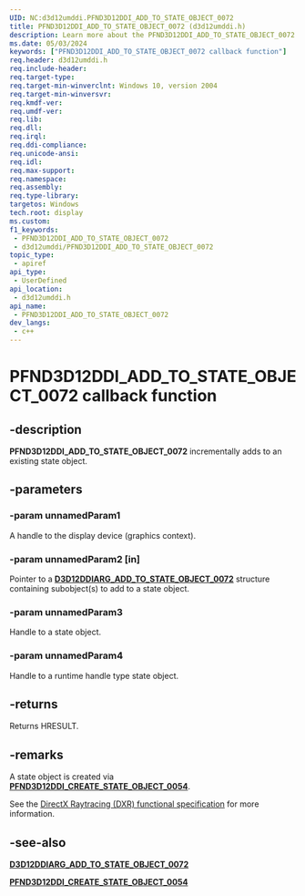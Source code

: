 ```yaml
---
UID: NC:d3d12umddi.PFND3D12DDI_ADD_TO_STATE_OBJECT_0072
title: PFND3D12DDI_ADD_TO_STATE_OBJECT_0072 (d3d12umddi.h)
description: Learn more about the PFND3D12DDI_ADD_TO_STATE_OBJECT_0072 callback function.
ms.date: 05/03/2024
keywords: ["PFND3D12DDI_ADD_TO_STATE_OBJECT_0072 callback function"]
req.header: d3d12umddi.h
req.include-header: 
req.target-type: 
req.target-min-winverclnt: Windows 10, version 2004
req.target-min-winversvr: 
req.kmdf-ver: 
req.umdf-ver: 
req.lib: 
req.dll: 
req.irql: 
req.ddi-compliance: 
req.unicode-ansi: 
req.idl: 
req.max-support: 
req.namespace: 
req.assembly: 
req.type-library: 
targetos: Windows
tech.root: display
ms.custom: 
f1_keywords:
 - PFND3D12DDI_ADD_TO_STATE_OBJECT_0072
 - d3d12umddi/PFND3D12DDI_ADD_TO_STATE_OBJECT_0072
topic_type:
 - apiref
api_type:
 - UserDefined
api_location:
 - d3d12umddi.h
api_name:
 - PFND3D12DDI_ADD_TO_STATE_OBJECT_0072
dev_langs:
 - c++
---
```


# PFND3D12DDI_ADD_TO_STATE_OBJECT_0072 callback function

## -description

**PFND3D12DDI_ADD_TO_STATE_OBJECT_0072** incrementally adds to an existing state object.

## -parameters

### -param unnamedParam1

A handle to the display device (graphics context).

### -param unnamedParam2 [in]

Pointer to a [**D3D12DDIARG_ADD_TO_STATE_OBJECT_0072**](ns-d3d12umddi-d3d12ddiarg_add_to_state_object_0072.md) structure containing subobject(s) to add to a state object.

### -param unnamedParam3

Handle to a state object.

### -param unnamedParam4

Handle to a runtime handle type state object.

## -returns

Returns HRESULT.

## -remarks

A state object is created via [**PFND3D12DDI_CREATE_STATE_OBJECT_0054**](nc-d3d12umddi-pfnd3d12ddi_create_state_object_0054.md).

See the [DirectX Raytracing (DXR) functional specification](https://microsoft.github.io/DirectX-Specs/d3d/Raytracing.html) for more information.

## -see-also

[**D3D12DDIARG_ADD_TO_STATE_OBJECT_0072**](nc-d3d12umddi-pfnd3d12ddi_add_to_state_object_0072.md)

[**PFND3D12DDI_CREATE_STATE_OBJECT_0054**](nc-d3d12umddi-pfnd3d12ddi_create_state_object_0054.md)
